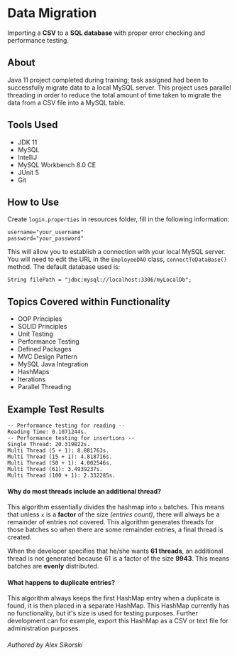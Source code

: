 # Data Migration

Importing a **CSV** to a **SQL database** with proper error checking and performance testing.

## About

Java 11 project completed during training; task assigned had been to successfully migrate data to a local MySQL server. This project uses parallel threading in order to reduce the total amount of time taken to migrate the data from a CSV file into a MySQL table.

## Tools Used

- JDK 11
- MySQL
- IntelliJ
- MySQL Workbench 8.0 CE
- JUnit 5
- Git

## How to Use

Create `login.properties` in resources folder, fill in the following information:
```
username="your_username"
password="your_password"
```
This will allow you to establish a connection with your local MySQL server. You will need to edit the URL in the `EmployeeDAO` class, `connectToDataBase()` method. The default database used  is:
```
String filePath = "jdbc:mysql://localhost:3306/myLocalDb";
```

## Topics Covered within Functionality

- OOP Principles
- SOLID Principles
- Unit Testing
- Performance Testing
- Defined Packages
- MVC Design Pattern
- MySQL Java Integration 
- HashMaps
- Iterations
- Parallel Threading

## Example Test Results

```
-- Performance testing for reading --
Reading Time: 0.1071244s.
-- Performance testing for insertions --
Single Thread: 20.319822s.
Multi Thread (5 + 1): 8.881763s.
Multi Thread (15 + 1): 4.818716s.
Multi Thread (50 + 1): 4.002546s.
Multi Thread (61): 3.4939237s.
Multi Thread (100 + 1): 2.332285s.
```

#### Why do most threads include an additional thread?

This algorithm essentially divides the hashmap into `x` batches. This means that unless `x` is a **factor** of the size *(entries count)*, there will always be a remainder of entries not covered. This algorithm generates threads for those batches so when there are some remainder entries, a final thread is created.

When the developer specifies that he/she wants **61 threads**, an additional thread is not generated because 61 is a factor of the size **9943**. This means batches are **evenly** distributed.

#### What happens to duplicate entries?

This algorithm always keeps the first HashMap entry when a duplicate is found, it is then placed in a separate HashMap. This HashMap currently has no functionality, but it's size is used for testing purposes. Further development can for example, export this HashMap as a CSV or text file for administration purposes.

###### Authored by Alex Sikorski
